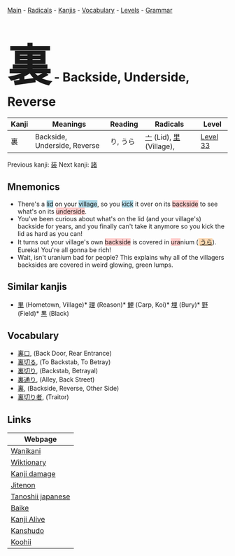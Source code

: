 <style> bigfont {font-size: 100px}</style>
[Main](../index.md) -
[Radicals](../radicals.md) -
[Kanjis](../kanjis.md) -
[Vocabulary](../vocabulary.md) -
[Levels](../levels.md) -
[Grammar](../grammar.md)
# <bigfont> 裏</bigfont> - Backside, Underside, Reverse 

| Kanji | Meanings | Reading | Radicals | Level |
| --- | --- | --- | --- | --- |
| 裏 | Backside, Underside, Reverse | り, うら | [亠](../radicals/亠.md) (Lid), [里](../radicals/里.md) (Village),  | [Level 33](../levels/wk_level33.md) |

Previous kanji: [装](装.md) Next kanji: [諸](諸.md) 

## Mnemonics
 * There's a <span style="background-color:#ADD8E6"> lid</span> on your <span style="background-color:#ADD8E6"> village</span>, so you <span style="background-color:#ADD8E6"> kick</span> it over on its <span style="background-color:#ffcccb"> backside</span> to see what's on its <span style="background-color:#ffcccb"> underside</span>.
* You've been curious about what's on the lid (and your village's) backside for years, and you finally can't take it anymore so you kick the lid as hard as you can!
* It turns out your village's own <span style="background-color:#ffcccb"> backside</span> is covered in <span style="background-color:#ffcccb"> ura</span>nium (<span style="background-color:#fed8b1"> [うら](https://jisho.org/search/うら)</span>). Eureka! You're all gonna be rich!
* Wait, isn't uranium bad for people? This explains why all of the villagers backsides are covered in weird glowing, green lumps.


## Similar kanjis
 * [里](里.md) (Hometown, Village)* [理](理.md) (Reason)* [鯉](鯉.md) (Carp, Koi)* [埋](埋.md) (Bury)* [野](野.md) (Field)* [黒](黒.md) (Black)


## Vocabulary
 * [裏口](../vocabulary/裏.md), (Back Door, Rear Entrance)
* [裏切る](../vocabulary/裏.md), (To Backstab, To Betray)
* [裏切り](../vocabulary/裏.md), (Backstab, Betrayal)
* [裏通り](../vocabulary/裏.md), (Alley, Back Street)
* [裏](../vocabulary/裏.md), (Backside, Reverse, Other Side)
* [裏切り者](../vocabulary/裏.md), (Traitor)



## Links 

| Webpage |
| --- |
| [Wanikani          ](https://www.wanikani.com/kanji/裏) |
| [Wiktionary        ](https://en.wiktionary.org/wiki/裏) |
| [Kanji damage      ](http://www.kanjidamage.com/kanji/search?utf8=✓&q=裏) |
| [Jitenon           ](https://jitenon.com/kanji/裏) |
| [Tanoshii japanese ](https://www.tanoshiijapanese.com/dictionary/kanji.cfm?k=裏) |
| [Baike             ](https://baike.baidu.com/item/裏) |
| [Kanji Alive       ](https://app.kanjialive.com/裏) |
| [Kanshudo          ](https://www.kanshudo.com/searchmn?q=裏) |
| [Koohii            ](https://kanji.koohii.com/study/kanji/裏) |
